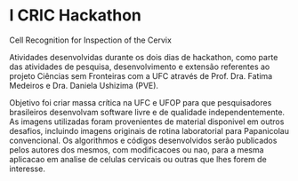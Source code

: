 # I CRIC Hackathon
Cell Recognition for Inspection of the Cervix

Atividades desenvolvidas durante os dois dias de hackathon, como parte das atividades de pesquisa, desenvolvimento e extensão referentes ao projeto Ciências sem Fronteiras com a UFC através de Prof. Dra. Fatima Medeiros e Dra. Daniela Ushizima (PVE).

Objetivo foi criar massa crítica na UFC e UFOP para que pesquisadores brasileiros desenvolvam software livre e de qualidade independentemente. As imagens utilizadas foram provenientes de material disponivel em outros desafios, incluindo imagens originais de rotina laboratorial para Papanicolau convencional. Os algorithmos e códigos desenvolvidos serão publicados pelos autores dos mesmos, com modificacoes ou nao, para a mesma aplicacao em analise de celulas cervicais ou outras que lhes forem de interesse.

